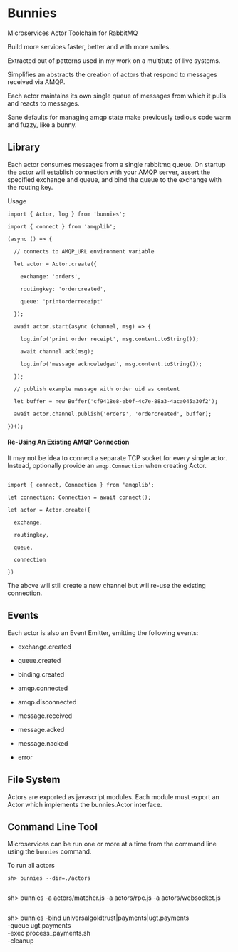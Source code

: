 # Bunnies

Microservices Actor Toolchain for RabbitMQ

Build more services faster, better and with more smiles.

Extracted out of patterns used in my work on a multitute of live systems.

Simplifies an abstracts the creation of actors that respond to messages received
via AMQP.

Each actor maintains its own single queue of messages from which it pulls and
reacts to messages.

Sane defaults for managing amqp state make previously tedious code warm and
fuzzy, like a bunny.

## Library

Each actor consumes messages from a single rabbitmq queue. On startup the
actor will establish connection with your AMQP server, assert the specified
exchange and queue, and bind the queue to the exchange with the routing key.

Usage

```
import { Actor, log } from 'bunnies';

import { connect } from 'amqplib';

(async () => {

  // connects to AMQP_URL environment variable

  let actor = Actor.create({

    exchange: 'orders',

    routingkey: 'ordercreated',

    queue: 'printorderreceipt'

  });

  await actor.start(async (channel, msg) => {

    log.info('print order receipt', msg.content.toString());

    await channel.ack(msg);

    log.info('message acknowledged', msg.content.toString());

  });

  // publish example message with order uid as content

  let buffer = new Buffer('cf9418e8-eb0f-4c7e-88a3-4aca045a30f2');

  await actor.channel.publish('orders', 'ordercreated', buffer);

})();

```

#### Re-Using An Existing AMQP Connection

It may not be idea to connect a separate TCP socket for every single actor.
Instead, optionally provide an `amqp.Connection` when creating Actor.

```

import { connect, Connection } from 'amqplib';

let connection: Connection = await connect();

let actor = Actor.create({
  
  exchange,

  routingkey,

  queue,

  connection

})
```

The above will still create a new channel but will re-use the existing
connection.

## Events

Each actor is also an Event Emitter, emitting the following events:

- exchange.created
- queue.created
- binding.created

- amqp.connected
- amqp.disconnected

- message.received
- message.acked
- message.nacked

- error

## File System

Actors are exported as javascript modules. Each module must export an Actor
which implements the bunnies.Actor interface.

## Command Line Tool

Microservices can be run one or more at a time from the command line using the
`bunnies` command.


To run all actors
```
sh> bunnies --dir=./actors


```
sh> bunnies -a actors/matcher.js -a actors/rpc.js -a actors/websocket.js

```

```
sh> bunnies -bind universalgoldtrust|payments|ugt.payments \
            -queue ugt.payments \
            -exec process_payments.sh \
            -cleanup
```

